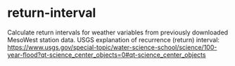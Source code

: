 # return-interval
Calculate return intervals for weather variables from previously downloaded MesoWest station data.
USGS explanation of recurrence (return) interval: https://www.usgs.gov/special-topic/water-science-school/science/100-year-flood?qt-science_center_objects=0#qt-science_center_objects
